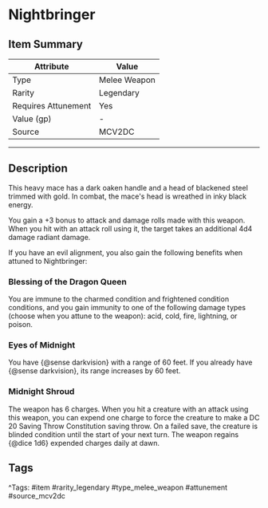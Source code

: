# Nightbringer

## Item Summary

| Attribute            | Value                        |
|----------------------|------------------------------|
| Type                 | Melee Weapon |
| Rarity               | Legendary             |
| Requires Attunement  | Yes                |
| Value (gp)           | -    |
| Source               | MCV2DC |

---

## Description

This heavy mace has a dark oaken handle and a head of blackened steel trimmed with gold. In combat, the mace's head is wreathed in inky black energy.

You gain a +3 bonus to attack and damage rolls made with this weapon. When you hit with an attack roll using it, the target takes an additional 4d4 damage radiant damage.

If you have an evil alignment, you also gain the following benefits when attuned to Nightbringer:

### Blessing of the Dragon Queen

You are immune to the charmed condition and frightened condition conditions, and you gain immunity to one of the following damage types (choose when you attune to the weapon): acid, cold, fire, lightning, or poison.

### Eyes of Midnight

You have {@sense darkvision} with a range of 60 feet. If you already have {@sense darkvision}, its range increases by 60 feet.

### Midnight Shroud

The weapon has 6 charges. When you hit a creature with an attack using this weapon, you can expend one charge to force the creature to make a DC 20 Saving Throw Constitution saving throw. On a failed save, the creature is blinded condition until the start of your next turn. The weapon regains {@dice 1d6} expended charges daily at dawn.

## Tags

^Tags: #item #rarity_legendary #type_melee_weapon #attunement #source_mcv2dc